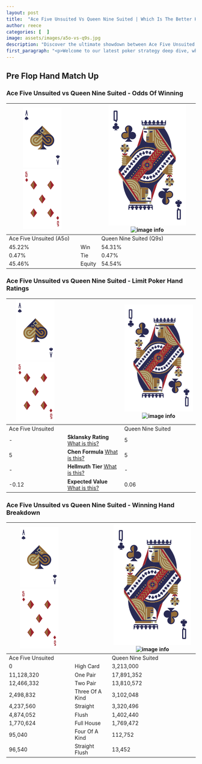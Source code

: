 ```yaml
---
layout: post
title:  "Ace Five Unsuited Vs Queen Nine Suited | Which Is The Better Hand In Poker? A Complete Guide"
author: reece
categories: [  ]
image: assets/images/a5o-vs-q9s.jpg
description: "Discover the ultimate showdown between Ace Five Unsuited and Queen Nine Suited in poker! Uncover the odds, strategies, and scenarios where one hand triumphs over the other. Get ready to up your poker game with this thrilling analysis."
first_paragraph: "<p>Welcome to our latest poker strategy deep dive, where we're pitting two distinct hands against each other in a high-stakes showdown: Ace Five Unsuited vs Queen Nine Suited.</p><p>In the dynamic world of poker, every decision counts, and knowing which hand holds the upper hand is key to your success at the table.</p><p>In this article, we'll dissect these two hands, explore the scenarios where one dominates the other, and equip you with the knowledge to make strategic choices that can tip the odds in your favor.</p><p>Get ready to unravel the intriguing dynamics of these poker hands and elevate your game to new heights.</p>"
---
```




[comment]: # (sp0)

## Pre Flop Hand Match Up

<div class="table hand-ratings" markdown="1"> 



### Ace Five Unsuited vs Queen Nine Suited - Odds Of Winning


    
| ![image info](assets/images/hand1/A.png) ![image info](assets/images/hand1/5o.png) |  | ![image info](assets/images/hand2/Q.png) ![image info](assets/images/hand2/9s.png) |
| -------- | -------- | -------- |
| Ace Five Unsuited (A5o) |  | Queen Nine Suited (Q9s) |
| 45.22% | Win | 54.31% |
| 0.47% | Tie | 0.47% |
| 45.46% | Equity | 54.54% |




[comment]: # (sp1)



### Ace Five Unsuited vs Queen Nine Suited - Limit Poker Hand Ratings


    
| ![image info](assets/images/hand1/A.png) ![image info](assets/images/hand1/5o.png) |  | ![image info](assets/images/hand2/Q.png) ![image info](assets/images/hand2/9s.png) |
| -------- | -------- | -------- |
| Ace Five Unsuited |  | Queen Nine Suited |
| - | **Sklansky Rating** [What is this?](/sklansky-rating-explained) | 5 |
| 5 | **Chen Formula** [What is this?](/chen-formula-explained) | 5 |
| - | **Hellmuth Tier** [What is this?](/Hellmuth-tier-explained) | - |
| -0.12 | **Expected Value** [What is this?](/expected-value-explained) | 0.06 |




[comment]: # (sp2)



### Ace Five Unsuited vs Queen Nine Suited - Winning Hand Breakdown


    
| ![image info](assets/images/hand1/A.png) ![image info](assets/images/hand1/5o.png) |  | ![image info](assets/images/hand2/Q.png) ![image info](assets/images/hand2/9s.png) |
| -------- | -------- | -------- |
| Ace Five Unsuited |  | Queen Nine Suited |
| 0 | High Card | 3,213,000 |
| 11,128,320 | One Pair | 17,891,352 |
| 12,466,332 | Two Pair | 13,810,572 |
| 2,498,832 | Three Of A Kind | 3,102,048 |
| 4,237,560 | Straight | 3,320,496 |
| 4,874,052 | Flush | 1,402,440 |
| 1,770,624 | Full House | 1,769,472 |
| 95,040 | Four Of A Kind | 112,752 |
| 96,540 | Straight Flush | 13,452 |




[comment]: # (sp3)



</div>

[comment]: # (sp4)



[comment]: # (sp5)

